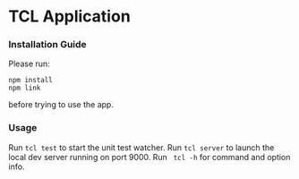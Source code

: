 # TCL Application

### Installation Guide

Please run:

```
npm install
npm link
```

before trying to use the app.

### Usage

Run ``` tcl test ``` to start the unit test watcher.
Run ``` tcl server ``` to launch the local dev server running on port 9000.
Run ``` tcl -h``` for command and option info. 
